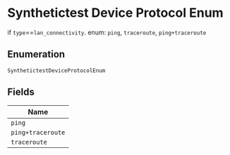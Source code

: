 
# Synthetictest Device Protocol Enum

if `type`==`lan_connectivity`. enum: `ping`, `traceroute`, `ping+traceroute`

## Enumeration

`SynthetictestDeviceProtocolEnum`

## Fields

| Name |
|  --- |
| `ping` |
| `ping+traceroute` |
| `traceroute` |

